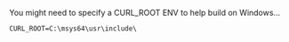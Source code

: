 You might need to specify a CURL_ROOT ENV to help build on Windows...

`CURL_ROOT=C:\msys64\usr\include\`

